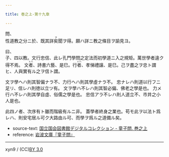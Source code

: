 ```yaml
---

title: 巻之上-第十九章

---
```



問、  
性道教之分ニ於、既其詳<ruby><rb>矣</rb><rp>(</rp><rt>ヲ</rt><rp>)</rp></ruby>聞ヲ得。願ハ詳ニ教之條目ヲ諭見ヨ。

曰、  
子、四以教。文行忠信、此レ孔門學問之定法而初學道ニ入之規矩。萬世學者違ク得不焉。
文<ruby><rb>者</rb><rp>(</rp><rt>トハ</rt><rp>)</rp></ruby>、詩書六藝、是巳。行<ruby><rb>者</rb><rp>(</rp><rt>トハ</rt><rp>)</rp></ruby>、孝悌禮譲、是巳。己ヲ盡之ヲ忠ト謂ヒ、人與實有ル之ヲ信ト謂。

文ヲ學ヘハ則其智偏ナラ不、力行ヘハ則其學虛ナラ不。
忠ナレハ則道以行フニ足リ、信レハ則徳以立ツ有。
文ヲ學ハ不レハ則其智必偏、佛老之學是也。
力メ行ハ不レハ則其學自虛、俗儒之學是也。
忠信アラ不レハ則人道立不、市井之小人是也。

此四ノ者、次序有ト雖而階級有ルニ非。
蓋學者終身之業也。苟モ此ヲ以法ト爲レハ、則安宅居ル可ク大路由ル可、而學ヲ爲ル之道備ル矣。





* source-text: [国立国会図書館デジタルコレクション - 童子問. 巻之上](http://dl.ndl.go.jp/info:ndljp/pid/757852/18)
* reference: [岩波文庫『童子問』](http://iss.ndl.go.jp/books/R100000002-I000001238419-00)

---
xyn9 / (CC)[BY 3.0](https://creativecommons.org/licenses/by/3.0/deed)
